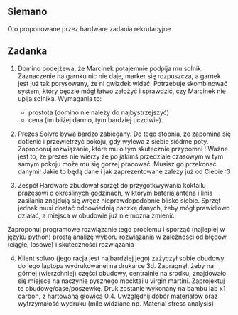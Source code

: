 ## Siemano
Oto proponowane przez hardware zadania rekrutacyjne

## Zadanka

1. Domino podejżewa, że Marcinek potajemnie podpija mu solnik. Zaznaczenie na garnku nic nie daje, marker się rozpuszcza, a garnek jest już tak porysowany, że ni gwizdek widać. Potrzebuje skombinować system, który będzie mógł łatwo założyć i sprawdzić, czy Marcinek nie upija solnika. Wymagania to: 
    - prostota (domino nie należy do najbystrzejszyć) 
    - cena (im bliżej darmo, tym bardziej uczciwie).

2. Prezes Solvro bywa bardzo zabiegany. Do tego stopnia, że zapomina się dotlenić i przewietrzyć pokoju, gdy wylewa z siebie siódme poty. Zaproponuj rozwiązanie, które mu o tym skutecznie przypomni
! Ważne jest to, że prezes nie wierzy że po jakimś przedziale czasowym w tym samym pokoju może mu się gorzej pracować. Musisz go przekonać danymi!
Jakie to będą dane i jak zaprezentowane zależy już od Ciebie :3

3. Zespół Hardware zbudował sprzęt do przygotkwywania koktailu prazesowi o określinych godzinach, w którym bateria,antena i linia zasilania znajdują się wręcz nieprawdopodobnie blisko siebie. Sprzęt jednak musi dostać odpowiednią paczkę danych, żeby mógł prawidłowo działać, a miejsca w obudowie już nie można zmienić.

Zaproponuj programowe rozwiązanie tego problemu i sporząć (najlepiej w języku python) prostą analizę wyboru rozwiązania w zależności od błędów (ciągłe, losowe) i skuteczności rozwiązania

4. Klient solvro (jego racja jest najbardziej jego) zażyczył sobie obudowy do jego laptopa wydrukowanej na drukarce 3d. Zapragnął, żeby na górnej (wierzchniej) części obudowy, centralnie na środku, znajdowało się miejsce na naczynie pysznego mocktailu virgin martini. Zaprojektuj te obudowę/case/poszewkę. Druk zostanie wykonany na bambu lab x1 carbon, z hartowaną głowicą 0.4. Uwzględnij dobór materiałów oraz wytrzymałość wydruku (mile widziane np. Material stress analysis)
